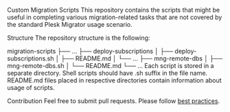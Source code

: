 Custom Migration Scripts
This repository contains the scripts that might be useful in completing various migration-related tasks that are not covered by the standard Plesk Migrator usage scenario.

Structure
The repository structure is the following:

migration-scripts
├── ...
├── deploy-subscriptions
│   ├── deploy-subscriptions.sh
│   ├── README.md
│   └── ...
├── mng-remote-dbs
│   ├── mng-remote-dbs.sh
│   └── README.md
└── ...
Each script is stored in a separate directory. Shell scripts should have .sh suffix in the file name. README.md files placed in respective directories contain information about usage of scripts.

Contribution
Feel free to submit pull requests. Please follow [best practices](https://git-scm.com/book/en/v2/Distributed-Git-Contributing-to-a-Project).